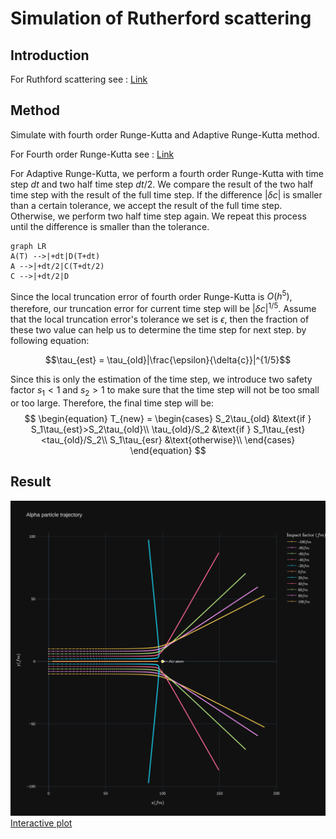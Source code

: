 # Simulation of Rutherford scattering
## Introduction 
For Ruthford scattering see : [Link](http://hyperphysics.phy-astr.gsu.edu/hbase/rutsca.html#c3)
## Method 
Simulate with fourth order Runge-Kutta and Adaptive Runge-Kutta method.

For Fourth order Runge-Kutta see : [Link](https://en.wikipedia.org/wiki/Runge%E2%80%93Kutta_methods)

For Adaptive Runge-Kutta, we perform a fourth order Runge-Kutta with time step $dt$ and two half time step $dt/2$. We compare the result of the two half time step with the result of the full time step. If the difference $|\delta{c}|$ is smaller than a certain tolerance, we accept the result of the full time step. Otherwise, we perform two half time step again. We repeat this process until the difference is smaller than the tolerance.

```mermaid
graph LR
A(T) -->|+dt|D(T+dt)
A -->|+dt/2|C(T+dt/2)
C -->|+dt/2|D
```
Since the local truncation error of fourth order Runge-Kutta is $O(h^5)$, therefore, our truncation error for current time step will be $|\delta{c}|^{1/5}$. Assume that the local truncation error's tolerance we set is $\epsilon$, then the fraction of these two value can help us to determine the time step for next step. by following equation:

$$\tau_{est} = \tau_{old}|\frac{\epsilon}{\delta{c}}|^{1/5}$$

Since this is only the estimation of the time step, we introduce two safety factor $s_1<1$ and $s_2>1$ to make sure that the time step will not be too small or too large. Therefore, the final time step will be:
$$
\begin{equation}
T_{new} = \begin{cases}
    S_2\tau_{old}  &\text{if } S_1\tau_{est}>S_2\tau_{old}\\ 
    \tau_{old}/S_2 &\text{if } S_1\tau_{est}<tau_{old}/S_2\\
    S_1\tau_{esr}  &\text{otherwise}\\
     \end{cases}
\end{equation}
$$

## Result
![Result](output/img/Alpha_trajectory.png)
[Interactive plot](https://nightlan1015297.github.io/Rutherford_scattering_simulation/)
